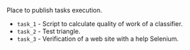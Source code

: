 Place to publish tasks execution.
- `task_1` - Script to calculate quality of work of a classifier.
- `task_2` - Test triangle.
- `task_3` - Verification of a web site with a help Selenium.
